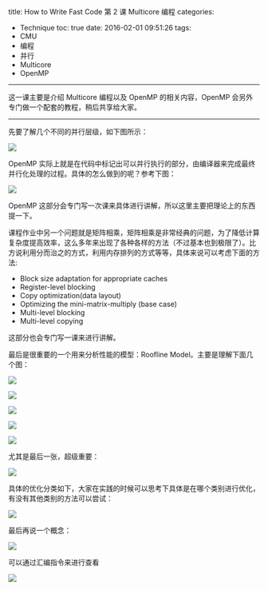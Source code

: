 title: How to Write Fast Code 第 2 课 Multicore 编程
categories:
- Technique
toc: true
date: 2016-02-01 09:51:26
tags:
- CMU
- 编程
- 并行
- Multicore
- OpenMP
---

这一课主要是介绍 Multicore 编程以及 OpenMP 的相关内容，OpenMP 会另外专门做一个配套的教程，稍后共享给大家。

<!-- more -->

---

先要了解几个不同的并行层级，如下图所示：

![](/images/14543461995158.jpg)

OpenMP 实际上就是在代码中标记出可以并行执行的部分，由编译器来完成最终并行化处理的过程。具体的怎么做到的呢？参考下图：

![](/images/14543462820858.jpg)

OpenMP 这部分会专门写一次课来具体进行讲解，所以这里主要把理论上的东西提一下。

课程作业中另一个问题就是矩阵相乘，矩阵相乘是非常经典的问题，为了降低计算复杂度提高效率，这么多年来出现了各种各样的方法（不过基本也到极限了）。比方说利用分而治之的方式，利用内存排列的方式等等，具体来说可以考虑下面的方法:

+ Block size adaptation for appropriate caches
+ Register-level blocking
+ Copy optimization(data layout)
+ Optimizing the mini-matrix-multiply (base case)
+ Multi-level blocking
+ Multi-level copying

这部分也会专门写一课来进行讲解。

最后是很重要的一个用来分析性能的模型：Roofline Model。主要是理解下面几个图：

![](/images/14543502445260.jpg)

![](/images/14543502605039.jpg)

![](/images/14543502758805.jpg)

![](/images/14543502946889.jpg)

![](/images/14543503147538.jpg)

尤其是最后一张，超级重要：

![](/images/14543503391932.jpg)

具体的优化分类如下，大家在实践的时候可以思考下具体是在哪个类别进行优化，有没有其他类别的方法可以尝试：

![](/images/14543505552239.jpg)

最后再说一个概念：

![](/images/14543506076660.jpg)

可以通过汇编指令来进行查看

![](/images/14543506249554.jpg)


